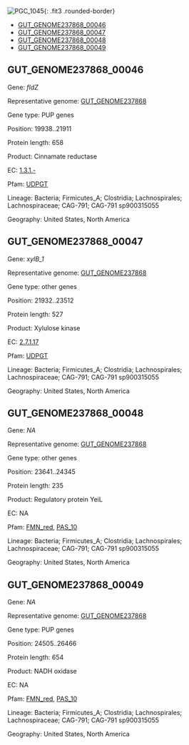 ![PGC_1045](../static/images/Clusters_figure/PGC_1045.jpg){: .fit3 .rounded-border}

<ul id="myTab" class="nav nav-tabs">
  <li class="active">
        <a href="#tab1" data-toggle="tab">GUT_GENOME237868_00046</a>
  </li>
<li><a href="#tab2" data-toggle="tab">GUT_GENOME237868_00047</a></li>
<li><a href="#tab3" data-toggle="tab">GUT_GENOME237868_00048</a></li>
<li><a href="#tab4" data-toggle="tab">GUT_GENOME237868_00049</a></li>
</ul>

<div id="myTabContent" class="tab-content">
  <div class="tab-pane fade in active" id="tab1">

<h2 id="GUT_GENOME237868_00046">GUT_GENOME237868_00046</h2>
<p>Gene: <em>fldZ</em>
<p>Representative genome: <a href="https://www.ebi.ac.uk/metagenomics/genomes/MGYG-HGUT-03615">GUT_GENOME237868</a></p>
<p>Gene type: PUP genes</p>
<p>Position: 19938..21911</p>
<p>Protein length: 658</p>
<p>Product: Cinnamate reductase</p>
<p>EC: <a href="https://www.brenda-enzymes.org/enzyme.php?ecno=1.3.1.-">1.3.1.-</a></p>
<p>Pfam: <a href="http://pfam.xfam.org/family/UDPGT">UDPGT</a></p>

<p>Lineage: Bacteria; Firmicutes_A; Clostridia; Lachnospirales; Lachnospiraceae; CAG-791; CAG-791 sp900315055</p>
<p>Geography: United States, North America</p>
  </div>

  <div class="tab-pane fade" id="tab2">

<h2 id="GUT_GENOME237868_00047">GUT_GENOME237868_00047</h2>
<p>Gene: <em>xylB_1</em></p>
<p>Representative genome: <a href="https://www.ebi.ac.uk/metagenomics/genomes/MGYG-HGUT-03615">GUT_GENOME237868</a></p>
<p>Gene type: other genes</p>
<p>Position: 21932..23512</p>
<p>Protein length: 527</p>
<p>Product: Xylulose kinase</p>
<p>EC: <a href="https://www.brenda-enzymes.org/enzyme.php?ecno=2.7.1.17">2.7.1.17</a></p>
<p>Pfam: <a href="http://pfam.xfam.org/family/UDPGT">UDPGT</a></p>

<p>Lineage: Bacteria; Firmicutes_A; Clostridia; Lachnospirales; Lachnospiraceae; CAG-791; CAG-791 sp900315055</p>
<p>Geography: United States, North America</p>

  </div>
  <div class="tab-pane fade" id="tab3">

<h2 id="GUT_GENOME237868_00048">GUT_GENOME237868_00048</h2>
<p>Gene: <em>NA</em></p>
<p>Representative genome: <a href="https://www.ebi.ac.uk/metagenomics/genomes/MGYG-HGUT-03615">GUT_GENOME237868</a></p>
<p>Gene type: other genes</p>
<p>Position: 23641..24345</p>
<p>Protein length: 235</p>
<p>Product: Regulatory protein YeiL</p>
<p>EC: NA</p>
<p>Pfam: <a href="http://pfam.xfam.org/family/FMN_red">FMN_red</a>, <a href="http://pfam.xfam.org/family/PAS_10">PAS_10</a></p>
<p>Lineage: Bacteria; Firmicutes_A; Clostridia; Lachnospirales; Lachnospiraceae; CAG-791; CAG-791 sp900315055</p>
<p>Geography: United States, North America</p>

  </div>
  <div class="tab-pane fade" id="tab4">

<h2 id="GUT_GENOME237868_00049">GUT_GENOME237868_00049</h2>
<p>Gene: <em>NA</em></p>
<p>Representative genome: <a href="https://www.ebi.ac.uk/metagenomics/genomes/MGYG-HGUT-03615">GUT_GENOME237868</a></p>
<p>Gene type: PUP genes</p>
<p>Position: 24505..26466</p>
<p>Protein length: 654</p>
<p>Product: NADH oxidase</p>
<p>EC: NA</p>
<p>Pfam: <a href="http://pfam.xfam.org/family/FMN_red">FMN_red</a>, <a href="http://pfam.xfam.org/family/PAS_10">PAS_10</a></p>
<p>Lineage: Bacteria; Firmicutes_A; Clostridia; Lachnospirales; Lachnospiraceae; CAG-791; CAG-791 sp900315055</p>
<p>Geography: United States, North America</p>

  </div>
</div>
